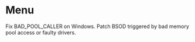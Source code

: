 # Menu
Fix BAD_POOL_CALLER on Windows. Patch BSOD triggered by bad memory pool access or faulty drivers.
